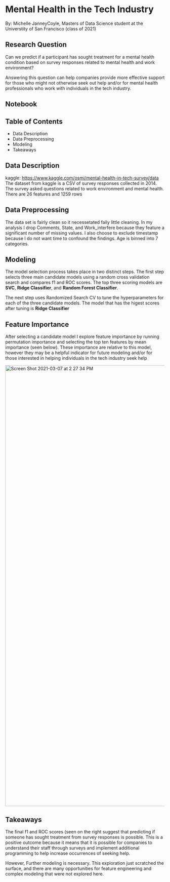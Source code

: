 # Mental Health in the Tech Industry
By: Michelle JanneyCoyle, Masters of Data Science student at the Universtity of San Francisco (class of 2021)

## Research Question
Can we predict if a participant has sought treatment for a mental health condition based on survey responses related to mental health and work environment? 

Answering this question can help companies provide more effective support for those who might not otherwise seek out help and/or for mental health professionals who work with individuals in the tech industry.

## Notebook

## Table of Contents
- Data Description 
- Data Preprocessing 
- Modeling
- Takeaways

## Data Description 
kaggle: https://www.kaggle.com/osmi/mental-health-in-tech-survey/data
The dataset from kaggle is a CSV of survey responses collected in 2014. The survey asked questions related to work environment and mental health. There are 26 features and 1259 rows

## Data Preprocessing
The data set is fairly clean so it necessetated faily little cleaning. In my analysis I drop Comments, State, and Work_interfere because they feature a significant number of missing values. I also choose to exclude timestamp because I do not want time to confound the findings.  Age is binned into 7 categories. 

## Modeling 
The model selection process takes place in two distinct steps. 
The first step selects three main candidate models using a random cross validation search and compares f1 and ROC scores. The top three scoring models are **SVC**, **Ridge Classifier**, and **Random Forest Classifier**. 

The next step uses Randomized Search CV to tune the hyperparameters for each of the three candidate models. The model that has the higest scores after tuning is **Ridge Classifier**

## Feature Importance

After selecting a candidate model I explore feature importance by running permutation importance and selecting the top ten features by mean importance (seen below). These importance are relative to this model, however they may be a helpful indicator for future modeling and/or for those interested in helping individuals in the tech industry seek help 

<img width="1393" alt="Screen Shot 2021-03-07 at 2 27 34 PM" src="https://user-images.githubusercontent.com/67610529/110257132-44e6ff80-7f51-11eb-97ae-f23804759976.png">

## Takeaways 
The final f1 and ROC scores (seen on the right suggest that predicting if someone has sought treatment from survey responses is possible. This is a positive outcome because it means that it is possible for companies to understand their staff through surveys and implement additional programming to help increase occurrences of seeking help.

However, Further modeling is necessary. This exploration just scratched the surface, and there are many opportunities for feature engineering and complex modeling that were not explored here. 





